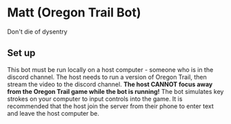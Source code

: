 # Matt (Oregon Trail Bot)
Don't die of dysentry

## Set up
This bot must be run locally on a host computer - someone who is in the discord channel. The host needs to run a version of Oregon Trail, then stream the video to the discord channel.
**The host CANNOT focus away from the Oregon Trail game while the bot is running!**
The bot simulates key strokes on your computer to input controls into the game. It is recommended that the host join the server from their phone to enter text and leave the host computer be.
